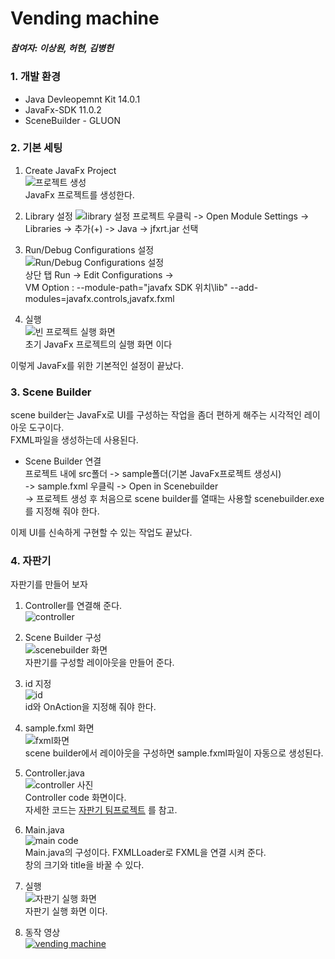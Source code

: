 # Vending machine
##### 참여자: 이상원, 허현, 김병헌

### 1. 개발 환경
- Java Devleopemnt Kit 14.0.1   
- JavaFx-SDK 11.0.2   
- SceneBuilder - GLUON

### 2. 기본 세팅
1. Create JavaFx Project     
![프로젝트 생성](https://github.com/Marshmellowon/imagefile/blob/master/javafx%20project%20making.JPG?raw=true)   
JavaFx 프로젝트를 생성한다.   

2. Library 설정
![library 설정](https://github.com/Marshmellowon/imagefile/blob/master/library%20%EC%82%AC%EC%A7%84.JPG?raw=true)
프로젝트 우클릭 -> Open Module Settings ->    
Libraries -> 추가(+) -> Java -> jfxrt.jar 선택    

3. Run/Debug Configurations 설정   
![Run/Debug Configurations 설정](https://github.com/Marshmellowon/imagefile/blob/master/vm%20option.JPG?raw=true)   
상단 탭 Run -> Edit Configurations ->    
VM Option : --module-path="javafx SDK 위치\lib" --add-modules=javafx.controls,javafx.fxml   

4. 실행   
![빈 프로젝트 실행 화면](https://github.com/Marshmellowon/imagefile/blob/master/javafx%20%EC%8B%A4%ED%96%89%ED%99%94%EB%A9%B4.JPG?raw=true)   
초기 JavaFx 프로젝트의 실행 화면 이다   

이렇게 JavaFx를 위한 기본적인 설정이 끝났다.   
### 3. Scene Builder
scene builder는 JavaFx로 UI를 구성하는 작업을 좀더 편하게 해주는 시각적인 레이아웃 도구이다.   
FXML파일을 생성하는데 사용된다.

- Scene Builder 연결   
프로젝트 내에 src폴더 -> sample폴더(기본 JavaFx프로젝트 생성시)   
-> sample.fxml 우클릭 -> Open in Scenebuilder    
-> 프로젝트 생성 후 처음으로 scene builder를 열때는 사용할 scenebuilder.exe를 지정해 줘야 한다.

이제 UI를 신속하게 구현할 수 있는 작업도 끝났다.

### 4. 자판기 
자판기를 만들어 보자
1. Controller를 연결해 준다.   
   ![controller](https://github.com/Marshmellowon/imagefile/blob/master/%EC%BB%A8%ED%8A%B8%EB%A1%A4%EB%9F%AC.JPG?raw=true)   

2. Scene Builder 구성   
![scenebuilder 화면](https://github.com/Marshmellowon/imagefile/blob/master/%EC%8B%A0%EB%B9%8C%EB%8D%94%20%ED%99%94%EB%A9%B4.JPG?raw=true)   
자판기를 구성할 레이아웃을 만들어 준다.   

4. id 지정   
![id](https://github.com/Marshmellowon/imagefile/blob/master/code%20%ED%99%94%EB%A9%B4.JPG?raw=true)   
id와 OnAction을 지정해 줘야 한다.   

4. sample.fxml 화면   
![fxml화면](https://github.com/Marshmellowon/imagefile/blob/master/fxml%20%ED%99%94%EB%A9%B4.JPG?raw=true)   
scene builder에서 레이아웃을 구성하면 sample.fxml파일이 자동으로 생성된다.

5. Controller.java   
![controller 사진](https://github.com/Marshmellowon/imagefile/blob/master/controller%20%EC%BD%94%EB%93%9C.JPG?raw=true)   
Controller code 화면이다.   
자세한 코드는 [자판기 팀프로젝트](https://github.com/Algorithmteam2020/teamproject_vendingmachine) 를 참고.   

6. Main.java    
![main code](https://github.com/Marshmellowon/imagefile/blob/master/main%ED%99%94%EB%A9%B4.JPG?raw=true)   
Main.java의 구성이다. FXMLLoader로 FXML을 연결 시켜 준다.   
창의 크기와 title을 바꿀 수 있다.   

7. 실행   
![자판기 실행 화면](https://github.com/Marshmellowon/imagefile/blob/master/%EC%9E%90%ED%8C%90%EA%B8%B0%20%EC%8B%A4%ED%96%89.JPG?raw=true)   
자판기 실행 화면 이다.   

8. 동작 영상   
[![vending machine](https://img.youtube.com/vi/q6rl-1PpXjU/0.jpg)](https://youtube.com/watch?v=q6rl-1PpXjU)